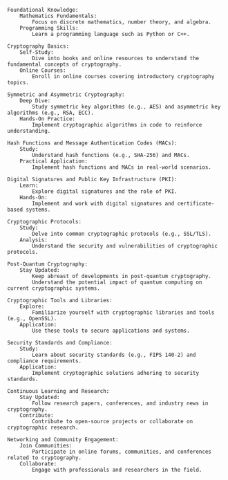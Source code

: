     Foundational Knowledge:
        Mathematics Fundamentals:
            Focus on discrete mathematics, number theory, and algebra.
        Programming Skills:
            Learn a programming language such as Python or C++.

    Cryptography Basics:
        Self-Study:
            Dive into books and online resources to understand the fundamental concepts of cryptography.
        Online Courses:
            Enroll in online courses covering introductory cryptography topics.

    Symmetric and Asymmetric Cryptography:
        Deep Dive:
            Study symmetric key algorithms (e.g., AES) and asymmetric key algorithms (e.g., RSA, ECC).
        Hands-On Practice:
            Implement cryptographic algorithms in code to reinforce understanding.

    Hash Functions and Message Authentication Codes (MACs):
        Study:
            Understand hash functions (e.g., SHA-256) and MACs.
        Practical Application:
            Implement hash functions and MACs in real-world scenarios.

    Digital Signatures and Public Key Infrastructure (PKI):
        Learn:
            Explore digital signatures and the role of PKI.
        Hands-On:
            Implement and work with digital signatures and certificate-based systems.

    Cryptographic Protocols:
        Study:
            Delve into common cryptographic protocols (e.g., SSL/TLS).
        Analysis:
            Understand the security and vulnerabilities of cryptographic protocols.

    Post-Quantum Cryptography:
        Stay Updated:
            Keep abreast of developments in post-quantum cryptography.
            Understand the potential impact of quantum computing on current cryptographic systems.

    Cryptographic Tools and Libraries:
        Explore:
            Familiarize yourself with cryptographic libraries and tools (e.g., OpenSSL).
        Application:
            Use these tools to secure applications and systems.

    Security Standards and Compliance:
        Study:
            Learn about security standards (e.g., FIPS 140-2) and compliance requirements.
        Application:
            Implement cryptographic solutions adhering to security standards.

    Continuous Learning and Research:
        Stay Updated:
            Follow research papers, conferences, and industry news in cryptography.
        Contribute:
            Contribute to open-source projects or collaborate on cryptographic research.

    Networking and Community Engagement:
        Join Communities:
            Participate in online forums, communities, and conferences related to cryptography.
        Collaborate:
            Engage with professionals and researchers in the field.
